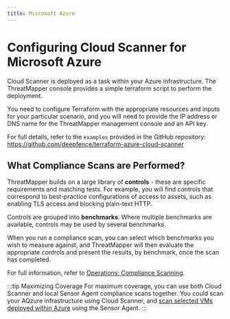 ```yaml
---
title: Microsoft Azure
---
```


# Configuring Cloud Scanner for Microsoft Azure

Cloud Scanner is deployed as a task within your Azure infrastructure. The ThreatMapper console provides a simple terraform script to perform the deployment.

You need to configure Terraform with the appropriate resources and inputs for your particular scenario, and you will need to provide the IP address or DNS name for the ThreatMapper management console and an API key.

For full details, refer to the `examples` provided in the GitHub repository: https://github.com/deepfence/terraform-azure-cloud-scanner

## What Compliance Scans are Performed?

ThreatMapper builds on a large library of **controls** - these are specific requirements and matching tests.  For example, you will find controls that correspond to best-practice configurations of access to assets, such as enabling TLS access and blocking plain-text HTTP.

Controls are grouped into **benchmarks**. Where multiple benchmarks are available, controls may be used by several benchmarks.

When you run a compliance scan, you can select which benchmarks you wish to measure against, and ThreatMapper will then evaluate the appropriate controls and present the results, by benchmark, once the scan has completed.

For full information, refer to [Operations: Compliance Scanning](../operations/compliance).

:::tip Maximizing Coverage
For maximum coverage, you can use both Cloud Scanner and local Sensor Agent compliance scans together. You could scan your AQzure infrastructure using Cloud Scanner, and [scan selected VMs deployed within Azure](other) using the Sensor Agent.
:::